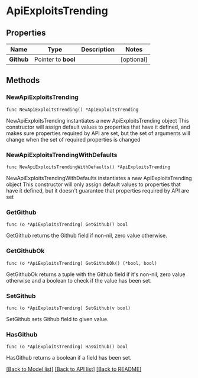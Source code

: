 # ApiExploitsTrending

## Properties

Name | Type | Description | Notes
------------ | ------------- | ------------- | -------------
**Github** | Pointer to **bool** |  | [optional] 

## Methods

### NewApiExploitsTrending

`func NewApiExploitsTrending() *ApiExploitsTrending`

NewApiExploitsTrending instantiates a new ApiExploitsTrending object
This constructor will assign default values to properties that have it defined,
and makes sure properties required by API are set, but the set of arguments
will change when the set of required properties is changed

### NewApiExploitsTrendingWithDefaults

`func NewApiExploitsTrendingWithDefaults() *ApiExploitsTrending`

NewApiExploitsTrendingWithDefaults instantiates a new ApiExploitsTrending object
This constructor will only assign default values to properties that have it defined,
but it doesn't guarantee that properties required by API are set

### GetGithub

`func (o *ApiExploitsTrending) GetGithub() bool`

GetGithub returns the Github field if non-nil, zero value otherwise.

### GetGithubOk

`func (o *ApiExploitsTrending) GetGithubOk() (*bool, bool)`

GetGithubOk returns a tuple with the Github field if it's non-nil, zero value otherwise
and a boolean to check if the value has been set.

### SetGithub

`func (o *ApiExploitsTrending) SetGithub(v bool)`

SetGithub sets Github field to given value.

### HasGithub

`func (o *ApiExploitsTrending) HasGithub() bool`

HasGithub returns a boolean if a field has been set.


[[Back to Model list]](../README.md#documentation-for-models) [[Back to API list]](../README.md#documentation-for-api-endpoints) [[Back to README]](../README.md)


